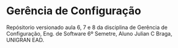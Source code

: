 # Gerência de Configuração
Repósitorio versionado aula 6, 7 e 8 da disciplina de Gerência de Configuração, Eng. de Software 6º Semetre, Aluno Julian C Braga, UNIGRAN EAD.

